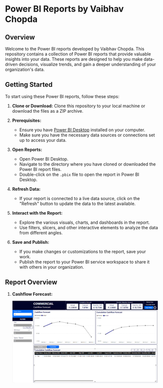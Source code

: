 # Power BI Reports by Vaibhav Chopda

## Overview

Welcome to the Power BI reports developed by Vaibhav Chopda. This repository contains a collection of Power BI reports that provide valuable insights into your data. These reports are designed to help you make data-driven decisions, visualize trends, and gain a deeper understanding of your organization's data.

## Getting Started

To start using these Power BI reports, follow these steps:

1. **Clone or Download:** Clone this repository to your local machine or download the files as a ZIP archive.

2. **Prerequisites:**
   - Ensure you have [Power BI Desktop](https://powerbi.microsoft.com/en-us/desktop/) installed on your computer.
   - Make sure you have the necessary data sources or connections set up to access your data.

3. **Open Reports:**
   - Open Power BI Desktop.
   - Navigate to the directory where you have cloned or downloaded the Power BI report files.
   - Double-click on the `.pbix` file to open the report in Power BI Desktop.

4. **Refresh Data:**
   - If your report is connected to a live data source, click on the "Refresh" button to update the data to the latest available.

5. **Interact with the Report:**
   - Explore the various visuals, charts, and dashboards in the report.
   - Use filters, slicers, and other interactive elements to analyze the data from different angles.

6. **Save and Publish:**
   - If you make changes or customizations to the report, save your work.
   - Publish the report to your Power BI service workspace to share it with others in your organization.

## Report Overview

1. **Cashflow Forecast:**

    ![plot](.\img\CashflowForecast.PNG)
